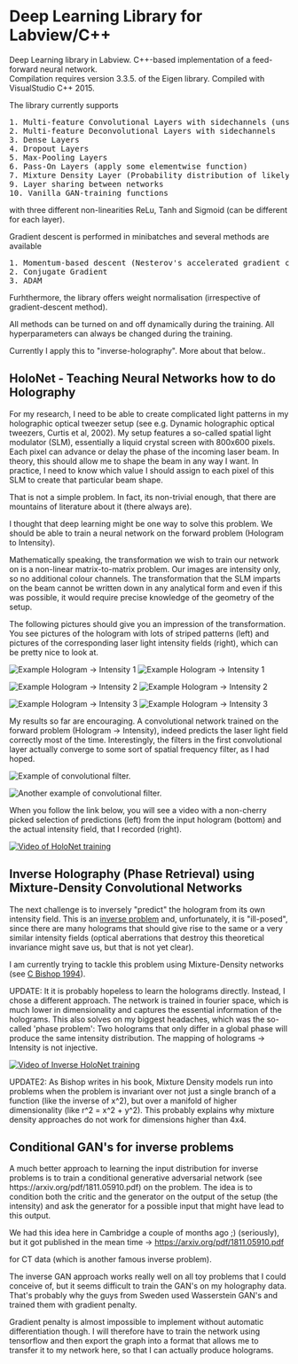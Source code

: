 <h1> Deep Learning Library for Labview/C++</h1>

Deep Learning library in Labview. C++-based implementation of a feed-forward neural network.  
Compilation requires version 3.3.5. of the Eigen library. Compiled with VisualStudio C++ 2015.

The library currently supports 
<pre>
1. Multi-feature Convolutional Layers with sidechannels (unstructured inputs that are simply passed on)
2. Multi-feature Deconvolutional Layers with sidechannels 
3. Dense Layers 
4. Dropout Layers
5. Max-Pooling Layers
6. Pass-On Layers (apply some elementwise function)
7. Mixture Density Layer (Probability distribution of likely output values)
9. Layer sharing between networks
10. Vanilla GAN-training functions
</pre>
with three different non-linearities ReLu, Tanh and Sigmoid (can be different for each layer).

Gradient descent is performed in minibatches and several methods are available

<pre>
1. Momentum-based descent (Nesterov's accelerated gradient currently commented out for technical reasons).
2. Conjugate Gradient 
3. ADAM 
</pre>

Furhthermore, the library offers weight normalisation (irrespective of gradient-descent method).

All methods can be turned on and off dynamically during the training. All hyperparameters can always be changed during the training.
 
Currently I apply this to "inverse-holography".
More about that below..

<h2> HoloNet - Teaching Neural Networks how to do Holography</h2>

For my research, I need to be able to create complicated light patterns in my holographic optical tweezer setup (see e.g. Dynamic holographic optical tweezers, Curtis et al, 2002).
My setup features a so-called spatial light modulator (SLM), essentially a liquid crystal screen with 800x600 pixels. Each pixel can advance or delay the phase of the incoming laser beam.
In theory, this should allow me to shape the beam in any way I want. In practice, I need to know which value I should assign to each pixel of this SLM to create that particular beam shape.

That is not a simple problem. In fact, its non-trivial enough, that there are mountains of literature about it (there always are).
 
I thought that deep learning might be one way to solve this problem. We should be able to train a neural network on the forward problem (Hologram to Intensity).

Mathematically speaking, the transformation we wish to train our network on is a non-linear matrix-to-matrix problem. Our images are intensity only, so no additional colour channels.
The transformation that the SLM imparts on the beam cannot be written down in any analytical form and even if this was possible, it would require precise knowledge of the geometry of the setup. 

The following pictures should give you an impression of the transformation. You see pictures of the hologram with lots of striped patterns (left) and pictures of the corresponding laser light intensity fields (right), which can be pretty nice to look at.

![Example Hologram -> Intensity 1](./pictures/holo1.png)
![Example Hologram -> Intensity 1](./pictures/out1.png)

![Example Hologram -> Intensity 2](./pictures/holo2.png)
![Example Hologram -> Intensity 2](./pictures/out2.png)

![Example Hologram -> Intensity 3](./pictures/holo3.png)
![Example Hologram -> Intensity 3](./pictures/out3.png)


My results so far are encouraging. A convolutional network trained on the forward problem (Hologram -> Intensity), indeed predicts the laser light field correctly most of the time. Interestingly, the filters in the first convolutional layer actually converge to some sort of spatial frequency filter, as I had hoped.

![Example of convolutional filter.](./pictures/conv2.png)

![Another example of convolutional filter.](./pictures/conv3.png)


When you follow the link below, you will see a video with a non-cherry picked selection of predictions (left) from the input hologram (bottom) and the actual intensity field, that I recorded (right).

[![Video of HoloNet training](./pictures/videocover_1.png)](https://youtu.be/_551pK6AVos "HoloNet prediction examples.")

<h2> Inverse Holography (Phase Retrieval) using Mixture-Density Convolutional Networks </h2>

The next challenge is to inversely "predict" the hologram from its own intensity field. This is an [inverse problem](https://en.wikipedia.org/wiki/Inverse_problem) and, unfortunately, it is "ill-posed", since there are many holograms that should give rise to the same or a very similar intensity fields (optical aberrations that destroy this theoretical invariance might save us, but that is not yet clear).

I am currently trying to tackle this problem using Mixture-Density networks (see [C Bishop 1994](https://www.microsoft.com/en-us/research/wp-content/uploads/2016/02/bishop-ncrg-94-004.pdf)).

UPDATE:
It it is probably hopeless to learn the holograms directly. Instead, I chose a different approach. The network is trained in fourier space, which is much lower in dimensionality and captures the essential information of the holograms.
This also solves on my biggest headaches, which was the so-called 'phase problem': Two holograms that only differ in a global phase will produce the same intensity distribution. The mapping of holograms -> Intensity is not injective.

[![Video of Inverse HoloNet training](./pictures/inversVideo1.png)](https://youtu.be/LHtNtG6rQkg "Inverse HoloNet prediction examples.")



UPDATE2: As Bishop writes in his book, Mixture Density models run into problems when the problem is invariant over not just a single branch of a function (like the inverse of x^2), but over a manifold of higher dimensionality (like r^2 = x^2 + y^2). This probably explains why mixture density approaches do not work for dimensions higher than 4x4.

<h2> Conditional GAN's for inverse problems </h2>
A much better approach to learning the input distribution for inverse problems is to train a conditional generative adversarial network (see https://arxiv.org/pdf/1811.05910.pdf) on the problem. The idea is to condition both the critic and the generator on the output of the setup (the intensity) and ask the generator for a possible input that might have lead to this output.

We had this idea here in Cambridge a couple of months ago ;) (seriously), but it got published in the mean time ->  https://arxiv.org/pdf/1811.05910.pdf

for CT data (which is another famous inverse problem).

The inverse GAN approach works really well on all toy problems that I could conceive of, but it seems difficult to train the GAN's on my holography data. That's probably why the guys from Sweden used Wasserstein GAN's and trained them with gradient penalty.

Gradient penalty is almost impossible to implement without automatic differentiation though. I will therefore have to train the network using tensorflow and then export the graph into a format that allows me to transfer it to my network here, so that I can actually produce holograms.
